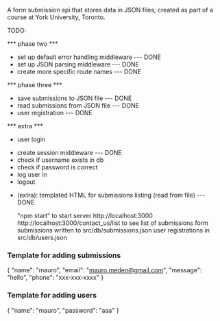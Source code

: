 A form submission api that stores data in JSON files; created as part of a course at York University, Toronto.

TODO:

*** phase two ***
* set up default error handling middleware  --- DONE
* set up JSON parsing middleware            --- DONE
* create more specific route names          --- DONE

*** phase three ***
* save submissions to JSON file             --- DONE
* read submissions from JSON file           --- DONE
* user registration                         --- DONE

*** extra ***
* user login
- create session middleware                 --- DONE
- check if username exists in db
- check if password is correct
- log user in
- logout
* (extra): templated HTML for
    submissions listing (read from file)    --- DONE

    "npm start" to start server
    http://localhost:3000
    http://localhost:3000/contact_us/list to see list of submissions
    form submissions written to src/db/submissions.json
    user registrations in src/db/users.json


### Template for adding submissions ###
{
    "name": "mauro",
    "email": "mauro.meden@gmail.com",
    "message": "hello",
    "phone": "xxx-xxx-xxxx"
}

### Template for adding users ###
{
    "name": "mauro",
    "password": "aaa"
}